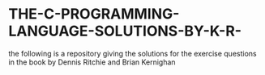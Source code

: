 # THE-C-PROGRAMMING-LANGUAGE-SOLUTIONS-BY-K-R-
the following is a repository giving the solutions for the exercise questions in the book by Dennis Ritchie and Brian Kernighan
